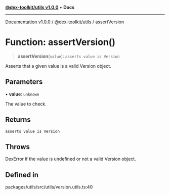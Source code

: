 [**@dex-toolkit/utils v1.0.0**](../README.md) • **Docs**

***

[Documentation v1.0.0](../../../packages.md) / [@dex-toolkit/utils](../README.md) / assertVersion

# Function: assertVersion()

> **assertVersion**(`value`): `asserts value is Version`

Asserts that a given value is a valid Version object.

## Parameters

• **value**: `unknown`

The value to check.

## Returns

`asserts value is Version`

## Throws

DexError if the value is undefined or not a valid Version object.

## Defined in

packages/utils/src/utils/version.utils.ts:40
